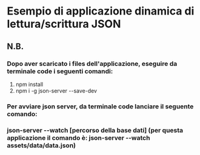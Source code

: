 # Esempio di applicazione dinamica di lettura/scrittura JSON

## N.B.

### Dopo aver scaricato i files dell'applicazione, eseguire da terminale code i seguenti comandi:

1. npm install
2. npm i -g json-server --save-dev

### Per avviare json server, da terminale code lanciare il seguente comando:

### json-server --watch [percorso della base dati] (per questa applicazione il comando è: json-server --watch assets/data/data.json)
